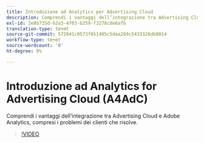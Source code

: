```yaml
---
title: Introduzione ad Analytics per Advertising Cloud
description: Comprendi i vantaggi dell’integrazione tra Advertising Cloud e Adobe Analytics, compresi i problemi dei clienti che risolve.
exl-id: 3e8b735d-62a3-4f03-b259-f3278cde8afb
translation-type: tm+mt
source-git-commit: 572041c0573f651405c5daa269c5433326db0814
workflow-type: tm+mt
source-wordcount: '0'
ht-degree: 0%

---
```


# Introduzione ad Analytics for Advertising Cloud (A4AdC)

Comprendi i vantaggi dell’integrazione tra Advertising Cloud e Adobe Analytics, compresi i problemi dei clienti che risolve.

>[!VIDEO](https://video.tv.adobe.com/v/33491)
